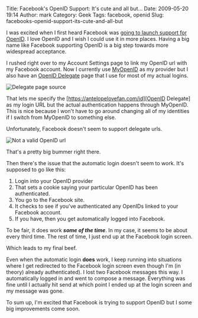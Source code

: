 Title: Facebook's OpenID Support:  It's cute and all but...
Date: 2009-05-20 19:14
Author: mark
Category: Geek
Tags: facebook, openid
Slug: facebooks-openid-support-its-cute-and-all-but

I was excited when I first heard Facebook was [going to launch support
for OpenID][]. I love OpenID and I wish I could use it in more places.
Having a big name like Facebook supporting OpenID is a big step towards
more widespread acceptance.

I rushed right over to my Account Settings page to link my OpenID url
with my Facebook account. Now I currently use [MyOpenID][] as my
provider but I also have an [OpenID Delegate][] page that I use for most
of my actual logins.

![Delegate page source][]

That lets me specify the [https://antelopelovefan.com/id][OpenID
Delegate] as my login URL but the actual authentication happens through
MyOpenID. This is nice because I won't have to go around changing all of
my identities if I switch from MyOpenID to something else.

Unfortunately, Facebook doesn't seem to support delegate urls.

![Not a valid OpenID url][]

That's a pretty big bummer right there.

Then there's the issue that the automatic login doesn't seem to work.
It's supposed to go like this:

1.  Login into your OpenID provider
2.  That sets a cookie saying your particular OpenID has been
    authenticated.
3.  You go to the Facebook site.
4.  It checks to see if you've authenticated any OpenIDs linked to your
    Facebook account.
5.  If you have, then you get automatically logged into Facebook.



To be fair, it does work ***some of the time***. In my case, it seems to
be about every third time. The rest of time, I just end up at the
Facebook login screen.

Which leads to my final beef.

Even when the automatic login **does** work, I keep running into
situations where I get redirected to the Facebook login screen even
though I'm (in theory) already authenticated). I lost two Facebook
messages this way. I automatically logged in and went to compose a
message. Everything was fine until I actually hit send at which point I
ended up at the login screen and my message was gone.

To sum up, I'm excited that Facebook is trying to support OpenID but I
some big improvements come soon.

  [going to launch support for OpenID]: https://arstechnica.com/web/news/2009/05/facebook-launches-support-for-openid-logins.ars
  [MyOpenID]: https://www.myopenid.com/
  [OpenID Delegate]: https://antelopelovefan.com/id
  [Delegate page source]: https://farm4.static.flickr.com/3344/3548187379_48c077663f_o.jpg
  [Not a valid OpenID url]: https://farm4.static.flickr.com/3551/3549028576_a8d44ca1ef_o.png
